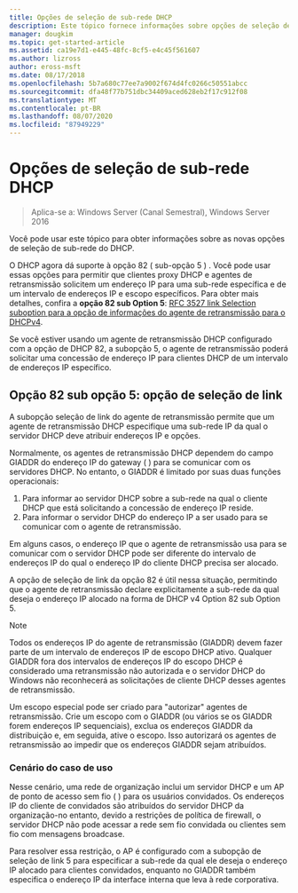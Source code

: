 ```yaml
---
title: Opções de seleção de sub-rede DHCP
description: Este tópico fornece informações sobre opções de seleção de sub-rede DHCP para o protocolo DHCP no Windows Server 2016.
manager: dougkim
ms.topic: get-started-article
ms.assetid: ca19e7d1-e445-48fc-8cf5-e4c45f561607
ms.author: lizross
author: eross-msft
ms.date: 08/17/2018
ms.openlocfilehash: 5b7a680c77ee7a9002f674d4fc0266c50551abcc
ms.sourcegitcommit: dfa48f77b751dbc34409aced628eb2f17c912f08
ms.translationtype: MT
ms.contentlocale: pt-BR
ms.lasthandoff: 08/07/2020
ms.locfileid: "87949229"
---
```

# <a name="dhcp-subnet-selection-options"></a>Opções de seleção de sub-rede DHCP

>Aplica-se a: Windows Server (Canal Semestral), Windows Server 2016

Você pode usar este tópico para obter informações sobre as novas opções de seleção de sub-rede do DHCP.

O DHCP agora dá suporte à opção 82 \( sub-opção 5 \) . Você pode usar essas opções para permitir que clientes proxy DHCP e agentes de retransmissão solicitem um endereço IP para uma sub-rede específica e de um intervalo de endereços IP e escopo específicos.  Para obter mais detalhes, confira a **opção 82 sub Option 5**: [RFC 3527 link Selection suboption para a opção de informações do agente de retransmissão para o DHCPv4](https://tools.ietf.org/html/rfc3527).

Se você estiver usando um agente de retransmissão DHCP configurado com a opção de DHCP 82, a subopção 5, o agente de retransmissão poderá solicitar uma concessão de endereço IP para clientes DHCP de um intervalo de endereços IP específico.


## <a name="option-82-sub-option-5-link-selection-sub-option"></a>Opção 82 sub opção 5: opção de seleção de link

A subopção seleção de link do agente de retransmissão permite que um agente de retransmissão DHCP especifique uma sub-rede IP da qual o servidor DHCP deve atribuir endereços IP e opções.

Normalmente, os agentes de retransmissão DHCP dependem do campo GIADDR do endereço IP do gateway \( \) para se comunicar com os servidores DHCP. No entanto, o GIADDR é limitado por suas duas funções operacionais:

1. Para informar ao servidor DHCP sobre a sub-rede na qual o cliente DHCP que está solicitando a concessão de endereço IP reside.
2. Para informar o servidor DHCP do endereço IP a ser usado para se comunicar com o agente de retransmissão.

Em alguns casos, o endereço IP que o agente de retransmissão usa para se comunicar com o servidor DHCP pode ser diferente do intervalo de endereços IP do qual o endereço IP do cliente DHCP precisa ser alocado.

A opção de seleção de link da opção 82 é útil nessa situação, permitindo que o agente de retransmissão declare explicitamente a sub-rede da qual deseja o endereço IP alocado na forma de DHCP v4 Option 82 sub Option 5.

> [!NOTE]
>
> Todos os endereços IP do agente de retransmissão (GIADDR) devem fazer parte de um intervalo de endereços IP de escopo DHCP ativo. Qualquer GIADDR fora dos intervalos de endereços IP do escopo DHCP é considerado uma retransmissão não autorizada e o servidor DHCP do Windows não reconhecerá as solicitações de cliente DHCP desses agentes de retransmissão.
>
> Um escopo especial pode ser criado para "autorizar" agentes de retransmissão. Crie um escopo com o GIADDR (ou vários se os GIADDR forem endereços IP sequenciais), exclua os endereços GIADDR da distribuição e, em seguida, ative o escopo. Isso autorizará os agentes de retransmissão ao impedir que os endereços GIADDR sejam atribuídos.


### <a name="use-case-scenario"></a>Cenário do caso de uso

Nesse cenário, uma rede de organização inclui um servidor DHCP e um AP de ponto de acesso sem fio \( \) para os usuários convidados. Os endereços IP do cliente de convidados são atribuídos do servidor DHCP da organização-no entanto, devido a restrições de política de firewall, o servidor DHCP não pode acessar a rede sem fio convidada ou clientes sem fio com mensagens broadcase.

Para resolver essa restrição, o AP é configurado com a subopção de seleção de link 5 para especificar a sub-rede da qual ele deseja o endereço IP alocado para clientes convidados, enquanto no GIADDR também especifica o endereço IP da interface interna que leva à rede corporativa.
